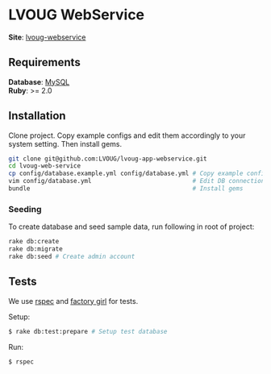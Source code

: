 # LVOUG WebService
**Site**: [lvoug-webservice](http://lvoug-webservice.herokuapp.com/)

## Requirements
**Database**: [MySQL](http://www.mysql.com/)  
**Ruby**: >= 2.0

## Installation
Clone project. Copy example configs and edit them accordingly to your system setting. Then install gems.

```bash
git clone git@github.com:LVOUG/lvoug-app-webservice.git
cd lvoug-web-service
cp config/database.example.yml config/database.yml # Copy example config
vim config/database.yml                            # Edit DB connection settings
bundle                                             # Install gems
```

### Seeding
To create database and seed sample data, run following in root of project:

```bash
rake db:create
rake db:migrate
rake db:seed # Create admin account
```

## Tests
We use [rspec](https://github.com/rspec/rspec) and [factory girl](https://github.com/thoughtbot/factory_girl) for tests.

Setup:
```bash
$ rake db:test:prepare # Setup test database
```

Run:
```bash
$ rspec
```

